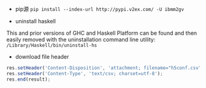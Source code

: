 
* pip源
`pip install --index-url http://pypi.v2ex.com/ -U ibmm2gv`

* uninstall haskell

This and prior versions of GHC and Haskell Platform can be found and then easily removed with the uninstallation command line utility:
`/Library/Haskell/bin/uninstall-hs`


* download file header
```javascript
res.setHeader('Content-Disposition', 'attachment; filename="h5conf.csv"');
res.setHeader('Content-Type', 'text/csv; charset=utf-8');
res.end(result);
```

